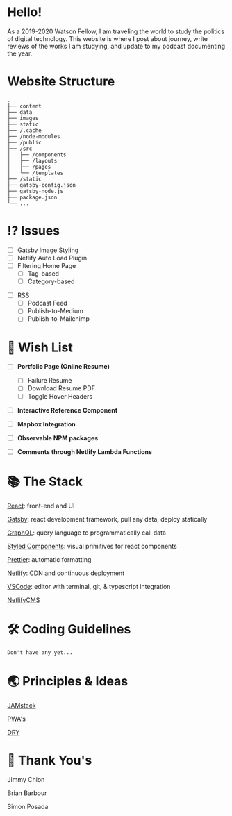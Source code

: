 # Hello!

As a 2019-2020 Watson Fellow, I am traveling the world to study the politics of digital technology. This website is where I post about journey, write reviews of the works I am studying, and update to my podcast documenting the year.

# Website Structure

    .
    ├── content
    ├── data
    ├── images
    ├── static
    ├── /.cache
    ├── /node-modules
    ├── /public
    ├── /src
    │   ├── /components
    │   ├── /layouts
    │   ├── /pages
    │   └── /templates
    ├── /static
    ├── gatsby-config.json
    ├── gatsby-node.js
    ├── package.json
    └── ...

# ⁉️ Issues

- [ ] Gatsby Image Styling
- [ ] Netlify Auto Load Plugin
- [ ] Filtering Home Page
  - [ ] Tag-based
  - [ ] Category-based

* [ ] RSS
  - [ ] Podcast Feed
  - [ ] Publish-to-Medium
  - [ ] Publish-to-Mailchimp

# 🎁 Wish List

- [ ] **Portfolio Page (Online Resume)**

  - [ ] Failure Resume
  - [ ] Download Resume PDF
  - [ ] Toggle Hover Headers

- [ ] **Interactive Reference Component**
- [ ] **Mapbox Integration**
- [ ] **Observable NPM packages**
- [ ] **Comments through Netlify Lambda Functions**

# 📚 The Stack

[React](https://reactjs.org/): front-end and UI

[Gatsby](https://www.gatsbyjs.com/): react development framework, pull any data, deploy statically

[GraphQL](https://graphql.org/): query language to programmatically call data

[Styled Components](https://www.styled-components.com/): visual primitives for react components

[Prettier](https://prettier.io/): automatic formatting

[Netlify](https://www.netlify.com/): CDN and continuous deployment

[VSCode](https://code.visualstudio.com/): editor with terminal, git, & typescript integration

[NetlifyCMS]()

# 🛠 Coding Guidelines

    Don't have any yet...

# 🌏 Principles & Ideas

[JAMstack](https://jamstack.org/)

[PWA's](https://alistapart.com/article/yes-that-web-project-should-be-a-pwa#section1)

[DRY](https://blog.usejournal.com/the-pragmatic-programmer-is-essential-reading-for-software-developers-443940b8ef9f)


# 🙏 Thank You's

Jimmy Chion

Brian Barbour

Simon Posada
